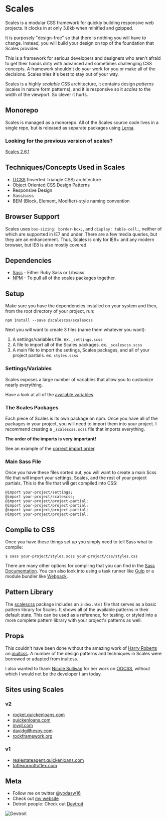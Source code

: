# Scales

Scales is a modular CSS framework for quickly building responsive web projects. It clocks in at only 3.8kb when minified and gzipped.

It is purposely "design-free" so that there is nothing you will have to change. Instead, you will build your design on top of the foundation that Scales provides.

This is a framework for serious developers and designers who aren't afraid to get their hands dirty with advanced and sometimes challenging CSS concepts. A framework shouldn't do your work for you or make all of the decisions. Scales tries it's best to stay out of your way.

Scales is a highly _scalable_ CSS architecture, it contains design _patterns_ (scales in nature form patterns), and it is responsive so it _scales_ to the width of the viewport. So clever it hurts.

## Monorepo

Scales is managed as a monorepo. All of the Scales source code lives in a single repo, but is released as separate packages using [Lerna](https://github.com/lerna/lerna).

### Looking for the previous version of scales?
[Scales 2.6.1](https://github.com/ScalesCSS/scalescss/tree/v2.6.1)

## Techniques/Concepts Used in Scales
* [ITCSS](http://www.creativebloq.com/web-design/manage-large-css-projects-itcss-101517528) (Inverted Triangle CSS) architecture
* Object Oriented CSS Design Patterns
* Responsive Design
* Sass/scss
* BEM (Block, Element, Modifier)-style naming convention

## Browser Support
Scales uses `box-sizing: border-box;`, and `display: table-cell;`, neither of which are supported in IE7 and under. There are a few media queries, but they are an enhancement. Thus, Scales is only for IE9+ and any modern browser, but IE8 is also mostly covered.

## Dependencies
* [Sass](http://sass-lang.com/) - Either Ruby Sass or Libsass.
* [NPM](http://npmjs.com) - To pull all of the scales packages together.

## Setup
Make sure you have the dependencies installed on your system and then, from the root directory of your project, run:

```
npm install --save @scalescss/scalescss
```

Next you will want to create 3 files (name them whatever you want):

1. A settings/variables file. ex. `_settings.scss`
1. A file to import all of the Scales packages. ex. `_scalescss.scss`
1. A main file to import the settings, Scales packages, and all of your project partials. ex. `styles.scss`

### Settings/Variables
Scales exposes a large number of variables that allow you to customize nearly everything.

Have a look at all of the [available variables](https://github.com/ScalesCSS/scalescss/blob/master/packages/scalescss/vars.md).

### The Scales Packages
Each piece of Scales is its own package on npm. Once you have all of the packages in your project, you will need to import them into your project. I recommend creating a `_scalescss.scss` file that imports everything.

**The order of the imports is very important!**

See an example of the [correct import order](https://github.com/ScalesCSS/scalescss/blob/master/packages/scalescss/imports.md).

### Main Sass File

Once you have these files sorted out, you will want to create a main Scss file that will import your settings, Scales, and the rest of your project partials. This is the file that will get compiled into CSS:

```
@import your-project/settings;
@import your-project/scalescss;
@import your-project/project-partial;
@import your-project/project-partial;
@import your-project/project-partial;
@import your-project/project-partial;
```

## Compile to CSS
Once you have these things set up you simply need to tell Sass what to compile:

```
$ sass your-project/styles.scss your-project/css/styles.css
```

There are many other options for compiling that you can find in the  [Sass Documentation](http://sass-lang.com/documentation/file.SASS_REFERENCE.html). You can also look into using a task runner like [Gulp](http://gulpjs.com/) or a module bundler like [Webpack](https://webpack.github.io/).

## Pattern Library
The [scalescss](https://github.com/ScalesCSS/scalescss/tree/master/packages/scalescss/) package includes an `index.html` file that serves as a basic pattern library for Scales. It shows all of the available patterns in their default state. This can be used as a reference, for testing, or styled into a more complete pattern library with your project's patterns as well.

## Props
This couldn't have been done without the amazing work of [Harry Roberts](https://csswizardry.com/) on [inuitcss](https://github.com/inuitcss). A number of the design patterns and techniques in Scales were borrowed or adapted from inuitcss.

I also wanted to thank [Nicole Sullivan](http://www.stubbornella.org/) for her work on [OOCSS](https://github.com/stubbornella/oocss/wiki), without which I would not be the developer I am today.

## Sites using Scales

### v2
* [rocket.quickenloans.com](https://rocket.quickenloans.com/)
* [quickenloans.com](https://quickenloans.com/)
* [myql.com](https://www.myql.com/)
* [davidgillhespy.com](http://davidgillhespy.com/)
* [rockframework.org](http://www.rockframework.org/)

### v1
* [realestateagent.quickenloans.com](https://realestateagent.quickenloans.com/#!/)
* [toflexornottoflex.com](http://toflexornottoflex.com/#/)

## Meta
* Follow me on twitter [@yodasw16](http://twitter.com/yodasw16)
* Check out [my website](http://davidgillhespy.com/)
* Detroit people: Check out [Devtroit](http://devtroit.com/)

![Devtroit](http://devtroit.com/img/badges/badge-medium.png)
